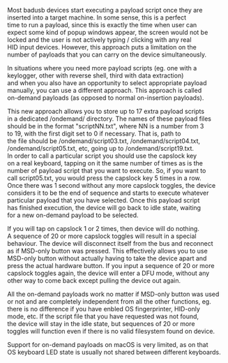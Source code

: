 Most badusb devices start executing a payload script once they are  
inserted into a target machine. In some sense, this is a perfect  
time to run a payload, since this is exactly the time when user can  
expect some kind of popup windows appear, the screen would not be  
locked and the user is not actively typing / clicking with any real  
HID input devices. However, this approach puts a limitation on the  
number of payloads that you can carry on the device simultaneously.  
  
In situations where you need more payload scripts (eg. one with a  
keylogger, other with reverse shell, third with data extraction)  
and when you also have an opportunity to select appropriate payload  
manually, you can use a different approach. This approach is called  
on-demand payloads (as opposed to normal on-insertion payloads).  
  
This new approach allows you to store up to 17 extra payload scripts  
in a dedicated /ondemand/ directory. The names of these payload files  
should be in the format "scriptNN.txt", where NN is a number from 3  
to 19, with the first digit set to 0 if necessary. That is, path to  
the file should be /ondemand/script03.txt, /ondemand/script04.txt,  
/ondemand/script05.txt, etc, going up to /ondemand/script19.txt.  
In order to call a particular script you should use the capslock key  
on a real keyboard, tapping on it the same number of times as is the  
number of payload script that you want to execute. So, if you want to  
call script05.txt, you would press the capslock key 5 times in a row.  
Once there was 1 second without any more capslock toggles, the device  
considers it to be the end of sequence and starts to execute whatever  
particular payload that you have selected. Once this payload script  
has finished execution, the device will go back to idle state, waiting  
for a new on-demand payload to be selected.  
  
If you will tap on capslock 1 or 2 times, then device will do nothing.  
A sequence of 20 or more capslock toggles will result in a special  
behaviour. The device will disconnect itself from the bus and reconnect  
as if MSD-only button was pressed. This effectively allows you to use  
MSD-only button without actually having to take the device apart and  
press the actual hardware button. If you input a sequence of 20 or more  
capslock toggles again, the device will enter a DFU mode, without any  
other way to come back except pulling the device out again.  
  
All the on-demand payloads work no matter if MSD-only button was used  
or not and are completely independent from all the other functions, eg.  
there is no difference if you have enbled OS fingerprinter, HID-only  
mode, etc. If the script file that you have requested was not found,  
the device will stay in the idle state, but sequences of 20 or more  
toggles will function even if there is no valid filesystem found on device.  
  
Support for on-demand payloads on macOS is very limited, as on that  
OS keyboard LED state is usually not shared between different keyboards.  
  